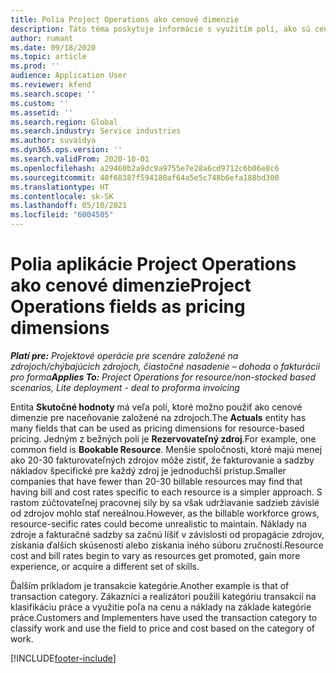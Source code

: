 ```yaml
---
title: Polia Project Operations ako cenové dimenzie
description: Táto téma poskytuje informácie s využitím polí, ako sú cenové dimenzie v aplikácii Dynamics 365 Project Operations.
author: rumant
ms.date: 09/18/2020
ms.topic: article
ms.prod: ''
audience: Application User
ms.reviewer: kfend
ms.search.scope: ''
ms.custom: ''
ms.assetid: ''
ms.search.region: Global
ms.search.industry: Service industries
ms.author: suvaidya
ms.dyn365.ops.version: ''
ms.search.validFrom: 2020-10-01
ms.openlocfilehash: a29460b2a9dc9a9755e7e28a6cd9712c6b06e8c6
ms.sourcegitcommit: 40f68387f594180af64a5e5c748b6efa188bd300
ms.translationtype: HT
ms.contentlocale: sk-SK
ms.lasthandoff: 05/10/2021
ms.locfileid: "6004505"
---
```

# <a name="project-operations-fields-as-pricing-dimensions"></a><span data-ttu-id="a8d81-103">Polia aplikácie Project Operations ako cenové dimenzie</span><span class="sxs-lookup"><span data-stu-id="a8d81-103">Project Operations fields as pricing dimensions</span></span>

<span data-ttu-id="a8d81-104">_**Platí pre:** Projektové operácie pre scenáre založené na zdrojoch/chýbajúcich zdrojoch, čiastočné nasadenie – dohoda o fakturácii pro forma_</span><span class="sxs-lookup"><span data-stu-id="a8d81-104">_**Applies To:** Project Operations for resource/non-stocked based scenarios, Lite deployment - deal to proforma invoicing_</span></span>

<span data-ttu-id="a8d81-105">Entita **Skutočné hodnoty** má veľa polí, ktoré možno použiť ako cenové dimenzie pre naceňovanie založené na zdrojoch.</span><span class="sxs-lookup"><span data-stu-id="a8d81-105">The **Actuals** entity has many fields that can be used as pricing dimensions for resource-based pricing.</span></span> <span data-ttu-id="a8d81-106">Jedným z bežných polí je **Rezervovateľný zdroj**.</span><span class="sxs-lookup"><span data-stu-id="a8d81-106">For example, one common field is **Bookable Resource**.</span></span> <span data-ttu-id="a8d81-107">Menšie spoločnosti, ktoré majú menej ako 20-30 fakturovateľných zdrojov môže zistiť, že fakturovanie a sadzby nákladov špecifické pre každý zdroj je jednoduchší prístup.</span><span class="sxs-lookup"><span data-stu-id="a8d81-107">Smaller companies that have fewer than 20-30 billable resources may find that having bill and cost rates specific to each resource is a simpler approach.</span></span> <span data-ttu-id="a8d81-108">S rastom zúčtovateľnej pracovnej sily by sa však udržiavanie sadzieb závislé od zdrojov mohlo stať nereálnou.</span><span class="sxs-lookup"><span data-stu-id="a8d81-108">However, as the billable workforce grows, resource-secific rates could become unrealistic to maintain.</span></span> <span data-ttu-id="a8d81-109">Náklady na zdroje a fakturačné sadzby sa začnú líšiť v závislosti od propagácie zdrojov, získania ďalších skúseností alebo získania iného súboru zručností.</span><span class="sxs-lookup"><span data-stu-id="a8d81-109">Resource cost and bill rates begin to vary as resources get promoted, gain more experience, or acquire a different set of skills.</span></span> 

<span data-ttu-id="a8d81-110">Ďalším príkladom je transakcie kategórie.</span><span class="sxs-lookup"><span data-stu-id="a8d81-110">Another example is that of transaction category.</span></span> <span data-ttu-id="a8d81-111">Zákazníci a realizátori použili kategóriu transakcií na klasifikáciu práce a využitie poľa na cenu a náklady na základe kategórie práce.</span><span class="sxs-lookup"><span data-stu-id="a8d81-111">Customers and Implementers have used the transaction category to classify work and use the field to price and cost based on the category of work.</span></span>


[!INCLUDE[footer-include](../includes/footer-banner.md)]